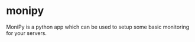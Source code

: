 # monipy

MoniPy is a python app which can be used to setup some basic monitoring for your servers.
